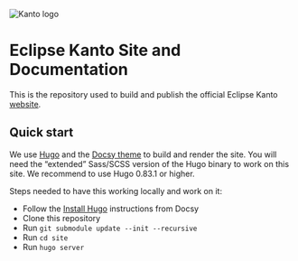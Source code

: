 ![Kanto logo](https://github.com/eclipse-kanto/kanto/raw/master/logo/kanto.svg)

# Eclipse Kanto Site and Documentation

This is the repository used to build and publish the official Eclipse Kanto [website](https://eclipse.org/kanto/).

## Quick start

We use [Hugo](https://gohugo.io/) and the [Docsy theme](https://docsy.dev/)
to build and render the site. You will need the “extended”
Sass/SCSS version of the Hugo binary to work on this site. We recommend
to use Hugo 0.83.1 or higher.

Steps needed to have this working locally and work on it:

- Follow the [Install Hugo](https://docsy.dev/docs/getting-started/#install-hugo) instructions from Docsy
- Clone this repository
- Run `git submodule update --init --recursive`
- Run `cd site`
- Run `hugo server`
